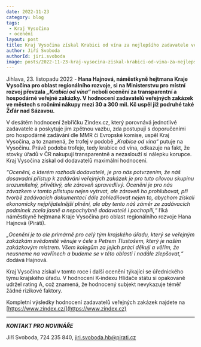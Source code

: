 ```yaml
---
date: 2022-11-23
category: blog
tags:
 - Kraj Vysočina
 - ocenění
layout: post
title: Kraj Vysočina získal Krabici od vína za nejlepšího zadavatele veřejných zakázek
author: Jiří Svoboda
authorId: jiri.svoboda
image: posts/2022-11-23-kraj-vysocina-ziskal-krabici-od-vina-za-nejlepsiho-zadavatele-verejnych-zakazek.jpg
---
```


Jihlava, 23. listopadu 2022 - **Hana Hajnová, náměstkyně hejtmana Kraje Vysočina pro oblast regionálního rozvoje, si na Ministerstvu pro místní rozvoj převzala *„Krabici od vína“* neboli ocenění za transparentní a hospodárné veřejné zakázky. V hodnocení zadavatelů veřejných zakázek ve městech s ročními nákupy mezi 30 a 300 mil. Kč uspěl již podruhé také Žďár nad Sázavou.**

V desátém hodnocení žebříčku Zindex.cz, který porovnává jednotlivé zadavatele a poskytuje jim zpětnou vazbu, zda postupují s doporučeními pro hospodárné zadávání dle MMR či Evropské komise, uspěl Kraj Vysočina, a to znamená, že trofej v podobě *„Krabice od vína“* putuje na Vysočinu. Právě podoba trofeje, tedy krabice od vína, odkazuje na fakt, že stovky úřadů v ČR nakupují transparentně a nezaslouží si nálepku korupce. Kraj Vysočina získal od dodavatelů maximální hodnocení. 

*“Ocenění, o kterém rozhodli dodavatelé, je pro nás potvrzením, že náš dosavadní přístup k zadávání veřejných zakázek je pro tuto cílovou skupinu srozumitelný, přívětivý, ale zároveň spravedlivý. Ocenění je pro nás závazkem v tomto přístupu nejen vytrvat, ale zároveň ho prohlubovat, při tvorbě zadávacích dokumentací dále zohledňovat nejen to, abychom získali ekonomicky nejpřijatelnější plnění, ale aby tento náš záměr ze zadávacích podmínek zcela jasně a nepochybně dodavatelé i pochopili,“* říká náměstkyně hejtmana Kraje Vysočina pro oblast regionálního rozvoje Hana Hajnová (Piráti).

*„Ocenění je to ale primárně pro celý tým krajského úřadu, který se veřejným zakázkám svědomitě věnuje v čele s Petrem Tlustošem, který je naším zakázkovým mistrem. Všem kolegům za jejich práci děkuji a věřím, že neusneme na vavřínech a budeme se v této oblasti i nadále zlepšovat,“* dodává Hajnová.

Kraj Vysočina získal v tomto roce i další ocenění týkající se úřednického týmu krajského úřadu. V hodnocení K-indexu Hlídače státu si opakovaně udržel rating A, což znamená, že hodnocený subjekt nevykazuje téměř žádné rizikové faktory.

Kompletní výsledky hodnocení zadavatelů veřejných zakázek najdete na [https://www.zindex.cz/](https://www.zindex.cz)

---

***KONTAKT PRO NOVINÁŘE*** 

Jiří Svoboda, 724 235 840, <jiri.svoboda.hb@pirati.cz>

